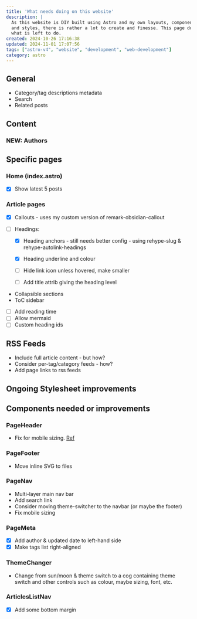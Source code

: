 ```yaml
---
title: 'What needs doing on this website'
description: |
  As this website is DIY built using Astro and my own layouts, components,
  and styles, there is rather a lot to create and finesse. This page documents
  what is left to do.
created: 2024-10-26 17:16:38
updated: 2024-11-01 17:07:56
tags: ["astro-v4", "website", "development", "web-development"]
category: astro
---
```


## General

* Category/tag descriptions metadata
* Search
* Related posts

## Content

### **NEW**: Authors

## Specific pages

### Home (index.astro)

* [x] Show latest 5 posts

### Article pages

* [x] Callouts - uses my custom version of remark-obsidian-callout

* [ ] Headings:
  * [x] Heading anchors - still needs better config - using rehype-slug & rehype-autolink-headings
  * [x] Heading underline and colour

  * [ ] Hide link icon unless hovered, make smaller
  * [ ] Add title attrib giving the heading level

* Collapsible sections
* ToC sidebar
* [ ] Add reading time
* [ ] Allow mermaid
* [ ] Custom heading ids

## RSS Feeds

* Include full article content - but how?
* Consider per-tag/category feeds - how?
* Add page links to rss feeds

## Ongoing Stylesheet improvements

## Components needed or improvements

### PageHeader

* Fix for mobile sizing. [Ref](https://egghead.io/lessons/css-apply-aspect-ratio-sizing-to-images-with-css-object-fit?af=2s65ms)

### PageFooter

* Move inline SVG to files

### PageNav

* Multi-layer main nav bar
* Add search link
* Consider moving theme-switcher to the navbar (or maybe the footer)
* Fix mobile sizing

### PageMeta

* [x] Add author & updated date to left-hand side
* [x] Make tags list right-aligned

### ThemeChanger

* Change from sun/moon & theme switch to a cog containing theme switch and other controls such as colour, maybe sizing, font, etc.

### ArticlesListNav

* [x] Add some bottom margin
